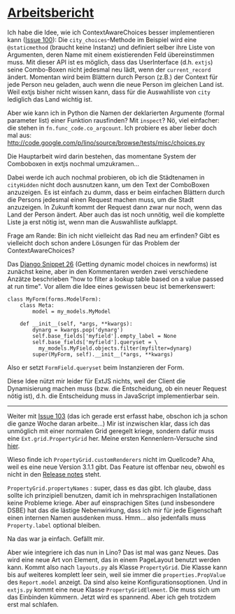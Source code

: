 # [Arbeitsbericht](20100213.md) #

Ich habe die Idee, wie ich ContextAwareChoices besser implementieren kann ([Issue 100](https://code.google.com/p/lino/issues/detail?id=100)): Die `city_choices`-Methode im Beispiel wird eine `@staticmethod` (braucht keine Instanz) und definiert selber ihre Liste von Argumenten, deren Name mit einem existierenden Feld übereinstimmen muss. Mit dieser API ist es möglich, dass das UserInterface (d.h. `extjs`) seine Combo-Boxen nicht jedesmal neu lädt, wenn der `current_record` ändert. Momentan wird beim Blättern durch Person (z.B.) der Context für jede Person neu geladen, auch wenn die neue Person im gleichen Land ist. Weil extjs bisher nicht wissen kann, dass für die Auswahlliste von `city` lediglich das Land wichtig ist.

Aber wie kann ich in Python die Namen der deklarierten Argumente (formal parameter list) einer Funktion rausfinden? Mit `inspect`?
Nö, viel einfacher: die stehen in `fn.func_code.co_argcount`.
Ich probiere es aber lieber doch mal aus:
http://code.google.com/p/lino/source/browse/tests/misc/choices.py

Die Hauptarbeit wird darin bestehen, das momentane System der Comboboxen in extjs nochmal umzukramen...

Dabei werde ich auch nochmal probieren, ob ich die Städtenamen in `cityHidden` nicht doch ausnutzen kann, um den Text der ComboBoxen anzuzeigen. Es ist einfach zu dumm, dass er beim einfachen Blättern durch die Persons jedesmal einen Request machen muss, um die Stadt anzuzeigen. In Zukunft kommt der Request dann zwar nur noch, wenn das Land der Person ändert. Aber auch das ist noch unnötig, weil die komplette Liste ja erst nötig ist, wenn man die Auswahlliste aufklappt.

Frage am Rande: Bin ich nicht vielleicht das Rad neu am erfinden? Gibt es vielleicht doch schon andere Lösungen für das Problem der ContextAwareChoices?

Das [Django Snippet 26](http://www.djangosnippets.org/snippets/26/) (Getting dynamic model choices in newforms) ist zunächst keine, aber in den Kommentaren werden zwei verschiedene Anzätze beschrieben "how to filter a lookup table based on a value passed at run time". Vor allem die Idee eines gewissen beuc ist bemerkenswert:

```
class MyForm(forms.ModelForm):
    class Meta:
        model = my_models.MyModel

    def __init__(self, *args, **kwargs):
        dynarg = kwargs.pop('dynarg')
        self.base_fields['myfield'].empty_label = None
        self.base_fields['myfield'].queryset = \
          my_models.MyField.objects.filter(myfilter=dynarg)
        super(MyForm, self).__init__(*args, **kwargs)

```

Also er setzt `FormField.queryset` beim Instanzieren der Form.

Diese Idee nützt mir leider für ExtJS nichts, weil der Client die Dynamisierung machen muss (bzw. die Entscheidung, ob ein neuer Request nötig ist), d.h. die Entscheidung muss in JavaScript implementierbar sein.

---

Weiter mit [Issue 103](https://code.google.com/p/lino/issues/detail?id=103) (das ich gerade erst erfasst habe, obschon ich ja schon die ganze Woche daran arbeite...)
Mir ist inzwischen klar, dass ich das unmöglich mit einer normalen Grid geregelt kriege, sondern dafür muss eine `Ext.grid.PropertyGrid` her.
Meine ersten Kennenlern-Versuche sind
[hier](http://code.google.com/p/lino/source/browse/extjs-showboxes/20100213_PropertyGrid.html).

Wieso finde ich `PropertyGrid.customRenderers` nicht im Quellcode? Aha, weil es eine neue Version 3.1.1 gibt. Das Feature ist offenbar neu, obwohl es nicht in den
[Release notes](http://www.extjs.com/products/extjs/CHANGES_ext-3.1.1.html) steht.

`PropertyGrid.propertyNames` : super, dass es das gibt. Ich glaube, dass sollte ich prinzipiell benutzen, damit ich in mehrsprachigen Installationen keine Probleme kriege. Aber auf einsprachigen Sites (und insbesondere DSBE) hat das die lästige Nebenwirkung, dass ich mir für jede Eigenschaft einen internen Namen ausdenken muss. Hmm... also jedenfalls muss `Property.label` optional bleiben.

Na das war ja einfach. Gefällt mir.

Aber wie integriere ich das nun in Lino? Das ist mal was ganz Neues. Das wird eine neue Art von Element, das in einem PageLayout benutzt werden kann. Kommt also nach
`layouts.py` als Klasse `PropertyGrid`. Die Klasse kann bis auf weiteres komplett leer sein, weil sie immer die `properties.PropValue` des `Report.model` anzeigt. Da sind also keine Konfigurationsoptionen. Und in `extjs.py` kommt eine neue Klasse `PropertyGridElement`. Die muss sich um das Einbinden kümmern. Jetzt wird es spannend. Aber ich geh trotzdem erst mal schlafen.